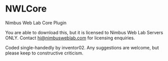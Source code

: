 # NWLCore
Nimbus Web Lab Core Plugin

You are able to download this, but it is licensed to Nimbus Web Lab Servers ONLY. Contact hi@nimbusweblab.com for licensing enquiries.

Coded single-handedly by inventor02. Any suggestions are welcome, but please keep to constructive criticism.
